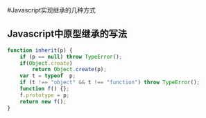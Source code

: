 #Javascript实现继承的几种方式

## Javascript中原型继承的写法

```js
function inherit(p) {
	if (p == null) throw TypeError();
	if(Object.create)
		return Object.create(p);
	var t = typeof  p;
	if (t !== "object" && t !== "function") throw TypeError();
	function f() {};
	f.prototype = p;
	return new f();
}
	